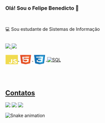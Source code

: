 ### Olá! Sou o Felipe Benedicto 👋

<Br>

 💻 Sou estudante de Sistemas de Informação
<br><br>

<a href="https://github.com/Feeamaral">
  <img height="160em" src="https://github-readme-stats.vercel.app/api?username=Feeamaral&show_icons=true&theme=gotham&include_all_commits=true&count_private=true"/>
  <img height="160em" src="https://github-readme-stats.vercel.app/api/top-langs/?username=Feeamaral&layout=compact&langs_count=7&theme=gotham"/>
</div>
<div style="display: inline_block"><br>
  <img align="center" alt="Js" height="30" width="40" src="https://raw.githubusercontent.com/devicons/devicon/master/icons/javascript/javascript-plain.svg">
  <img align="center" alt="HTML" height="30" width="40" src="https://raw.githubusercontent.com/devicons/devicon/master/icons/html5/html5-original.svg">
  <img align="center" alt="CSS" height="30" width="40" src="https://raw.githubusercontent.com/devicons/devicon/master/icons/css3/css3-original.svg">
   <img align="center" alt="SQL" height="40" width="40" src="https://encrypted-tbn0.gstatic.com/images?q=tbn:ANd9GcSdK0HV6utjWxrTUUd6MYBGM8ARutO-ngH5UQ&usqp=CAU">
  
</div>

<br><br>
<h2>
    Contatos
 </h2>
<div> 
  <a href = "mailto:felippebene262@gmail.com"><img src="https://img.shields.io/badge/-Gmail-%23333?style=for-the-badge&logo=gmail&logoColor=white" target="_blank"></a>
 <a href = "mailto:felipe.benedicto@sptech.school"><img src="https://img.shields.io/badge/Microsoft_Outlook-0078D4?style=for-the-badge&logo=microsoft-outlook&logoColor=white"></a>
  <a href="https://www.linkedin.com/in/felipe-benedicto-34238019a" target="_blank"><img src="https://img.shields.io/badge/-LinkedIn-%230077B5?style=for-the-badge&logo=linkedin&logoColor=white" target="_blank"></a>
 
   ![Snake animation](https://github.com/Feeamaral/Feeamaral/blob/output/github-contribution-grid-snake.svg)

   
</div>


 
 
